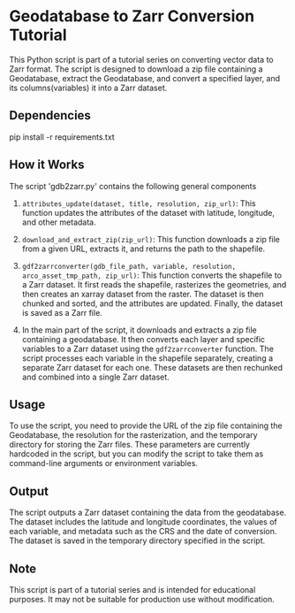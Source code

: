 # Geodatabase to Zarr Conversion Tutorial

This Python script is part of a tutorial series on converting vector data to Zarr format. The script is designed to download a zip file containing a Geodatabase, extract the Geodatabase, and convert a specified layer, and its columns(variables) it into a Zarr dataset.

## Dependencies
 pip install -r requirements.txt

## How it Works

The script 'gdb2zarr.py'  contains the following general components

1. `attributes_update(dataset, title, resolution, zip_url)`: This function updates the attributes of the dataset with latitude, longitude, and other metadata.

2. `download_and_extract_zip(zip_url)`: This function downloads a zip file from a given URL, extracts it, and returns the path to the shapefile.

3. `gdf2zarrconverter(gdb_file_path, variable, resolution, arco_asset_tmp_path, zip_url)`: This function converts the shapefile to a Zarr dataset. It first reads the shapefile, rasterizes the geometries, and then creates an xarray dataset from the raster. The dataset is then chunked and sorted, and the attributes are updated. Finally, the dataset is saved as a Zarr file.

4. In the main part of the script, it downloads and extracts a zip file containing a geodatabase. It then converts each layer and specific variables to a Zarr dataset using the `gdf2zarrconverter` function. The script processes each variable in the shapefile separately, creating a separate Zarr dataset for each one. These datasets are then rechunked and combined into a single Zarr dataset.  

## Usage

To use the script, you need to provide the URL of the zip file containing the Geodatabase, the resolution for the rasterization, and the temporary directory for storing the Zarr files. These parameters are currently hardcoded in the script, but you can modify the script to take them as command-line arguments or environment variables.

## Output

The script outputs a Zarr dataset containing the data from the geodatabase. The dataset includes the latitude and longitude coordinates, the values of each variable, and metadata such as the CRS and the date of conversion. The dataset is saved in the temporary directory specified in the script.

## Note

This script is part of a tutorial series and is intended for educational purposes. It may not be suitable for production use without modification.
